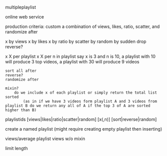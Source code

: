 multipleplaylist

online web service

production criteria:
    custom
        a combination of views, likes, ratio, scatter, and randomize after

   x by views
   x by likes
   x by ratio
    by scatter
    by random
    by sudden drop
    reverse?

   x X per playlist
   x X per n in playlist
        say x is 3 and n is 10, a playlist with 10 will produce 3 top videos, a playlist with 30 will produce 9 videos

    sort all after
    reverse?
    randomize after

    mixin?
        do we include x of each playlist or simply return the total list sorted
            (as in if we have 3 videos form playlist A and 3 videos from playlist B do we return any all of A if the top 3 of A are sorted higher than B)

playlistids [views|likes|ratio|scatter|random] [x(,n)] [sort|reverse|random]

create a named playlist (might require creating empty playlist then inserting)

views/average playlist views w/o mixin

limit length